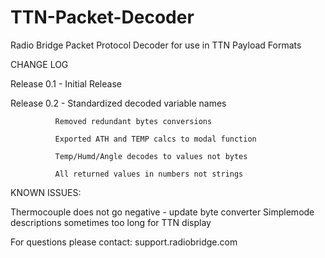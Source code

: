 # TTN-Packet-Decoder
Radio Bridge Packet Protocol Decoder for use in TTN Payload Formats

CHANGE LOG

Release 0.1 - Initial Release

Release 0.2 - Standardized decoded variable names

              Removed redundant bytes conversions
              
              Exported ATH and TEMP calcs to modal function
              
              Temp/Humd/Angle decodes to values not bytes
              
              All returned values in numbers not strings

KNOWN ISSUES:

  Thermocouple does not go negative - update byte converter
  Simplemode descriptions sometimes too long for TTN display
  
For questions please contact:
support.radiobridge.com
